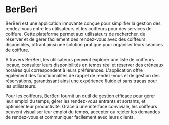 # BerBeri

BerBeri est une application innovante conçue pour simplifier la gestion des rendez-vous entre les utilisateurs et les coiffeurs pour des services de coiffure. Cette plateforme permet aux utilisateurs de rechercher, de réserver et de gérer facilement des rendez-vous avec des coiffeurs disponibles, offrant ainsi une solution pratique pour organiser leurs séances de coiffure.

À travers BerBeri, les utilisateurs peuvent explorer une liste de coiffeurs locaux, consulter leurs disponibilités en temps réel et réserver des créneaux horaires qui correspondent à leurs préférences. L'application offre également des fonctionnalités de rappel de rendez-vous et de gestion des réservations, garantissant ainsi une expérience fluide et sans tracas pour les utilisateurs.

Pour les coiffeurs, BerBeri fournit un outil de gestion efficace pour gérer leur emploi du temps, gérer les rendez-vous entrants et sortants, et optimiser leur productivité. Grâce à une interface conviviale, les coiffeurs peuvent visualiser leur emploi du temps, accepter ou rejeter les demandes de rendez-vous et communiquer facilement avec leurs clients.
